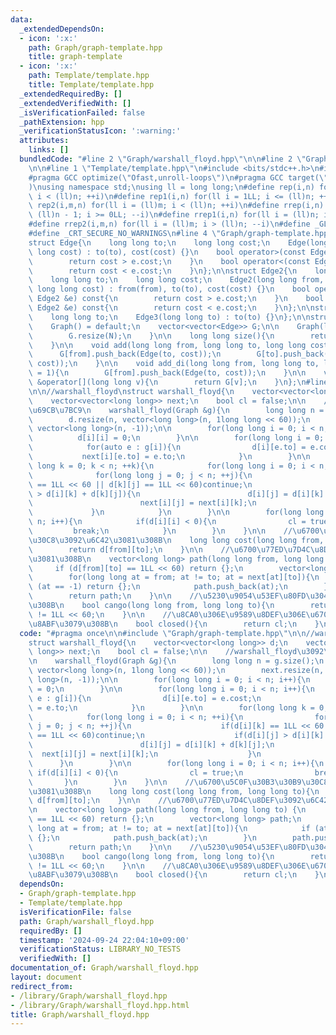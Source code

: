 ```yaml
---
data:
  _extendedDependsOn:
  - icon: ':x:'
    path: Graph/graph-template.hpp
    title: graph-template
  - icon: ':x:'
    path: Template/template.hpp
    title: Template/template.hpp
  _extendedRequiredBy: []
  _extendedVerifiedWith: []
  _isVerificationFailed: false
  _pathExtension: hpp
  _verificationStatusIcon: ':warning:'
  attributes:
    links: []
  bundledCode: "#line 2 \"Graph/warshall_floyd.hpp\"\n\n#line 2 \"Graph/graph-template.hpp\"\
    \n\n#line 1 \"Template/template.hpp\"\n#include <bits/stdc++.h>\n#include <atcoder/all>\n\
    #pragma GCC optimize(\"Ofast,unroll-loops\")\n#pragma GCC target(\"sse,sse2,sse3,ssse3,sse4,popcnt,abm,mmx,avx,avx2,tune=native\"\
    )\nusing namespace std;\nusing ll = long long;\n#define rep(i,n) for(ll i = 0LL;\
    \ i < (ll)n; ++i)\n#define rep1(i,n) for(ll i = 1LL; i <= (ll)n; ++i)\n#define\
    \ rep2(i,m,n) for(ll i = (ll)m; i < (ll)n; ++i)\n#define rrep(i,n) for(ll i =\
    \ (ll)n - 1; i >= 0LL; --i)\n#define rrep1(i,n) for(ll i = (ll)n; i > 0LL; --i)\n\
    #define rrep2(i,m,n) for(ll i = (ll)m; i > (ll)n; --i)\n#define _GLIBCXX_DEBUG\n\
    #define _CRT_SECURE_NO_WARNINGS\n#line 4 \"Graph/graph-template.hpp\"\n\n//graph_template\n\
    struct Edge{\n    long long to;\n    long long cost;\n    Edge(long long to, long\
    \ long cost) : to(to), cost(cost) {}\n    bool operator>(const Edge &e) const{\n\
    \        return cost > e.cost;\n    }\n    bool operator<(const Edge &e) const{\n\
    \        return cost < e.cost;\n    }\n};\n\nstruct Edge2{\n    long long from;\n\
    \    long long to;\n    long long cost;\n    Edge2(long long from, long long to,\
    \ long long cost) : from(from), to(to), cost(cost) {}\n    bool operator>(const\
    \ Edge2 &e) const{\n        return cost > e.cost;\n    }\n    bool operator<(const\
    \ Edge2 &e) const{\n        return cost < e.cost;\n    }\n};\n\nstruct Edge3 {\n\
    \    long long to;\n    Edge3(long long to) : to(to) {}\n};\n\nstruct Graph{\n\
    \    Graph() = default;\n    vector<vector<Edge>> G;\n\n    Graph(long long N){\n\
    \        G.resize(N);\n    }\n\n    long long size(){\n        return G.size();\n\
    \    }\n\n    void add(long long from, long long to, long long cost = 1){\n  \
    \      G[from].push_back(Edge(to, cost));\n        G[to].push_back(Edge(from,\
    \ cost));\n    }\n\n    void add_di(long long from, long long to, long long cost\
    \ = 1){\n        G[from].push_back(Edge(to, cost));\n    }\n\n    vector<Edge>\
    \ &operator[](long long v){\n        return G[v];\n    }\n};\n#line 4 \"Graph/warshall_floyd.hpp\"\
    \n\n//warshall_floyd\nstruct warshall_floyd{\n    vector<vector<long long>> d;\n\
    \    vector<vector<long long>> next;\n    bool cl = false;\n\n    //warshall_floyd\u3092\
    \u69CB\u7BC9\n    warshall_floyd(Graph &g){\n        long long n = g.size();\n\
    \        d.resize(n, vector<long long>(n, 1long long << 60));\n        next.resize(n,\
    \ vector<long long>(n, -1));\n\n        for(long long i = 0; i < n; i++){\n  \
    \          d[i][i] = 0;\n        }\n\n        for(long long i = 0; i < n; i++){\n\
    \            for(auto e : g[i]){\n                d[i][e.to] = e.cost;\n     \
    \           next[i][e.to] = e.to;\n            }\n        }\n\n        for(long\
    \ long k = 0; k < n; ++k){\n            for(long long i = 0; i < n; ++i){\n  \
    \              for(long long j = 0; j < n; ++j){\n                    if(d[i][k]\
    \ == 1LL << 60 || d[k][j] == 1LL << 60)continue;\n                    if(d[i][j]\
    \ > d[i][k] + d[k][j]){\n                        d[i][j] = d[i][k] + d[k][j];\n\
    \                        next[i][j] = next[i][k];\n                    }\n   \
    \             }\n            }\n        }\n\n        for(long long i = 0; i <\
    \ n; i++){\n            if(d[i][i] < 0){\n                cl = true;\n       \
    \         break;\n            }\n        }\n    }\n\n    //\u6700\u5C0F\u30B3\u30B9\
    \u30C8\u3092\u6C42\u3081\u308B\n    long long cost(long long from, long long to){\n\
    \        return d[from][to];\n    }\n\n    //\u6700\u77ED\u7D4C\u8DEF\u3092\u6C42\
    \u3081\u308B\n    vector<long long> path(long long from, long long to) {\n   \
    \     if (d[from][to] == 1LL << 60) return {};\n        vector<long long> path;\n\
    \        for(long long at = from; at != to; at = next[at][to]){\n            if\
    \ (at == -1) return {};\n            path.push_back(at);\n        }\n        path.push_back(to);\n\
    \        return path;\n    }\n\n    //\u5230\u9054\u53EF\u80FD\u304B\u8ABF\u3079\
    \u308B\n    bool cango(long long from, long long to){\n        return d[from][to]\
    \ != 1LL << 60;\n    }\n\n    //\u8CA0\u306E\u9589\u8DEF\u306E\u6709\u7121\u3092\
    \u8ABF\u3079\u308B\n    bool closed(){\n        return cl;\n    }\n};\n"
  code: "#pragma once\n\n#include \"Graph/graph-template.hpp\"\n\n//warshall_floyd\n\
    struct warshall_floyd{\n    vector<vector<long long>> d;\n    vector<vector<long\
    \ long>> next;\n    bool cl = false;\n\n    //warshall_floyd\u3092\u69CB\u7BC9\
    \n    warshall_floyd(Graph &g){\n        long long n = g.size();\n        d.resize(n,\
    \ vector<long long>(n, 1long long << 60));\n        next.resize(n, vector<long\
    \ long>(n, -1));\n\n        for(long long i = 0; i < n; i++){\n            d[i][i]\
    \ = 0;\n        }\n\n        for(long long i = 0; i < n; i++){\n            for(auto\
    \ e : g[i]){\n                d[i][e.to] = e.cost;\n                next[i][e.to]\
    \ = e.to;\n            }\n        }\n\n        for(long long k = 0; k < n; ++k){\n\
    \            for(long long i = 0; i < n; ++i){\n                for(long long\
    \ j = 0; j < n; ++j){\n                    if(d[i][k] == 1LL << 60 || d[k][j]\
    \ == 1LL << 60)continue;\n                    if(d[i][j] > d[i][k] + d[k][j]){\n\
    \                        d[i][j] = d[i][k] + d[k][j];\n                      \
    \  next[i][j] = next[i][k];\n                    }\n                }\n      \
    \      }\n        }\n\n        for(long long i = 0; i < n; i++){\n           \
    \ if(d[i][i] < 0){\n                cl = true;\n                break;\n     \
    \       }\n        }\n    }\n\n    //\u6700\u5C0F\u30B3\u30B9\u30C8\u3092\u6C42\
    \u3081\u308B\n    long long cost(long long from, long long to){\n        return\
    \ d[from][to];\n    }\n\n    //\u6700\u77ED\u7D4C\u8DEF\u3092\u6C42\u3081\u308B\
    \n    vector<long long> path(long long from, long long to) {\n        if (d[from][to]\
    \ == 1LL << 60) return {};\n        vector<long long> path;\n        for(long\
    \ long at = from; at != to; at = next[at][to]){\n            if (at == -1) return\
    \ {};\n            path.push_back(at);\n        }\n        path.push_back(to);\n\
    \        return path;\n    }\n\n    //\u5230\u9054\u53EF\u80FD\u304B\u8ABF\u3079\
    \u308B\n    bool cango(long long from, long long to){\n        return d[from][to]\
    \ != 1LL << 60;\n    }\n\n    //\u8CA0\u306E\u9589\u8DEF\u306E\u6709\u7121\u3092\
    \u8ABF\u3079\u308B\n    bool closed(){\n        return cl;\n    }\n};\n"
  dependsOn:
  - Graph/graph-template.hpp
  - Template/template.hpp
  isVerificationFile: false
  path: Graph/warshall_floyd.hpp
  requiredBy: []
  timestamp: '2024-09-24 22:04:10+09:00'
  verificationStatus: LIBRARY_NO_TESTS
  verifiedWith: []
documentation_of: Graph/warshall_floyd.hpp
layout: document
redirect_from:
- /library/Graph/warshall_floyd.hpp
- /library/Graph/warshall_floyd.hpp.html
title: Graph/warshall_floyd.hpp
---
```

